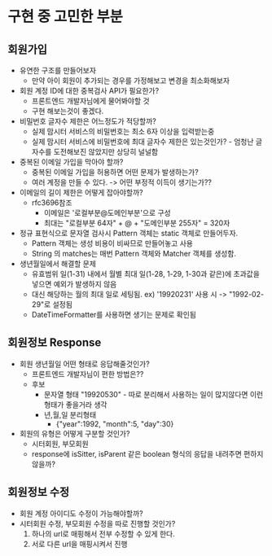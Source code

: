 # 구현 중 고민한 부분

## 회원가입

* 유연한 구조를 만들어보자
    * 만약 아이 회원이 추가되는 경우를 가정해보고 변경을 최소화해보자
* 회원 계정 ID에 대한 중복검사 API가 필요한가?
  * 프론트엔드 개발자님에게 물어봐야할 것
  * 구현 해보는것이 좋겠다.
* 비밀번호 글자수 제한은 어느정도가 적당할까?
  * 실제 맘시터 서비스의 비밀번호는 최소 6자 이상을 입력받는중
  * 실제 맘시터 서비스에 비밀번호에 최대 글자수 제한은 있는것인가? - 엄청난 글자수를 도전해보진 않았지만 상당히 널널함
* 중복된 이메일 가입을 막아야 할까?
  * 중복된 이메일 가입을 허용하면 어떤 문제가 발생하는가?
  * 여러 계정을 만들 수 있다. -> 어떤 부정적 이득이 생기는가??
* 이메일의 길이 제한은 어떻게 잡아야할까?
  * rfc3696참조
    * 이메일은 '로컬부분@도메인부분'으로 구성
    * 최대는 "로컬부분 64자" + @ + "도메인부분 255자" = 320자
* 정규 표현식으로 문자열 검사시 Pattern 객체는 static 객체로 만들어두자.
  * Pattern 객체는 생성 비용이 비싸므로 만들어놓고 사용
  * String 의 matches는 매번 Pattern 객체와 Matcher 객체를 생성함.
* 생년월일에서 해결할 문제
  * 유효범위 일(1-31) 내에서 월별 최대 일(1-28, 1-29, 1-30과 같은)에 초과값을 넣으면 예외가 발생하지 않음
  * 대신 해당하는 월의 최대 일로 세팅됨. ex) '19920231' 사용 시 -> "1992-02-29"로 설정됨
  * DateTimeFormatter를 사용하면 생기는 문제로 확인됨

## 회원정보 Response

* 회원 생년월일 어떤 형태로 응답해줄것인가?
  * 프론트엔드 개발자님이 편한 방법은??
  * 후보
    * 문자열 형태 "19920530" - 따로 분리해서 사용하는 일이 많지않다면 이런 형태가 좋을거라 생각
    * 년,월,일 분리형태 
      * {"year":1992, "month":5, "day":30}
* 회원의 유형은 어떻게 구분할 것인가?
  * 시터회원, 부모회원
  * response에 isSitter, isParent 같은 boolean 형식의 응답을 내려주면 편하지 않을까?

## 회원정보 수정

* 회원 계정 아이디도 수정이 가능해야할까?
* 시터회원 수정, 부모회원 수정을 따로 진행할 것인가?
  1. 하나의 url로 매핑해서 전부 수정할 수 있게 한다.
  2. 서로 다른 url을 매핑시켜서 진행